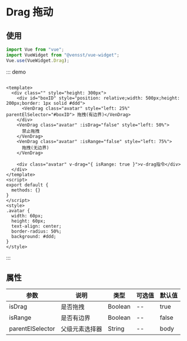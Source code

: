 # Drag 拖动

## 使用

```js
import Vue from "vue";
import VueWidget from "@vensst/vue-widget";
Vue.use(VueWidget.Drag);
```

::: demo

```vue

<template>
  <div class="" style="height: 300px">
    <div id="boxID" style="position: relative;width: 500px;height: 200px;border: 1px solid #ddd">
      <VenDrag class="avatar" style="left: 25%" parentElSelector="#boxID"> 拖拽(有边界)</VenDrag>
    </div>
    <VenDrag class="avatar" :isDrag="false" style="left: 50%">
      禁止拖拽
    </VenDrag>
    <VenDrag class="avatar" :isRange="false" style="left: 75%">
      拖拽(无边界)
    </VenDrag>

    <div class="avatar" v-drag="{ isRange: true }">v-drag指令</div>
  </div>
</template>
<script>
export default {
  methods: {}
}
</script>
<style>
.avatar {
  width: 60px;
  height: 60px;
  text-align: center;
  border-radius: 50%;
  background: #ddd;
}
</style>
```

:::

## 属性

| 参数               | 说明      | 类型      | 可选值 | 默认值   |
|------------------|---------|---------|-----|-------|
| isDrag           | 是否拖拽    | Boolean | --  | true  |
| isRange          | 是否有边界   | Boolean | --  | false |
| parentElSelector | 父级元素选择器 | String  | --  | body  |









